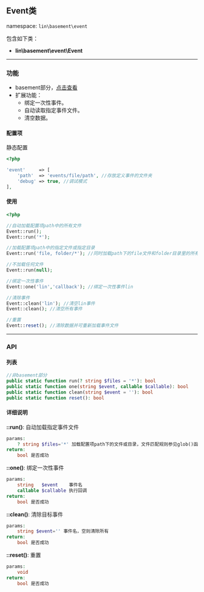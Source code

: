 Event类
----
namespace: `lin\basement\event`

包含如下类：

* **lin\basement\event\Event**

---

### 功能

* basement部分，[点击查看](../../docs_basement/Event.md)
* 扩展功能：
    * 绑定一次性事件。
    * 自动读取指定事件文件。
    * 清空数据。


#### 配置项

静态配置

~~~php
<?php

'event'     => [
    'path'  => 'events/file/path', //存放定义事件的文件夹
    'debug' => true, //调试模式
],
~~~

#### 使用

~~~php
<?php

//自动加载配置项path中的所有文件
Event::run();
Event::run('*');

//加载配置项path中的指定文件或指定目录
Event::run('file, folder/*'); //同时加载path下的file文件和folder目录里的所有文件

//不加载任何文件
Event::run(null);

//绑定一次性事件
Event::one('lin','callback'); //绑定一次性事件lin

//清除事件
Event::clean('lin'); //清空lin事件
Event::clean(); //清空所有事件

//重置
Event::reset(); //清除数据并可重新加载事件文件
~~~


---


### API

#### 列表
~~~php
//非basement部分
public static function run(? string $files = '*'): bool
public static function one(string $event, callable $callable): bool
public static function clean(string $event = ''): bool
public static function reset(): bool
~~~

#### 详细说明

**::run()**: 自动加载指定事件文件
```php
params:
    ? string $files='*' 加载配置项path下的文件或目录，文件匹配规则参见glob()函数$pattern参数说明，加载多个使用 “,” 分割，null则不加载。
return:
    bool 是否成功
```

**::one()**: 绑定一次性事件
```php
params:
    string   $event    事件名
    callable $callable 执行回调
return:
    bool 是否成功
```

**::clean()**: 清除目标事件
```php
params:
    string $event='' 事件名，空则清除所有
return:
    bool 是否成功
```

**::reset()**: 重置
```php
params:
    void
return:
    bool 是否成功
```